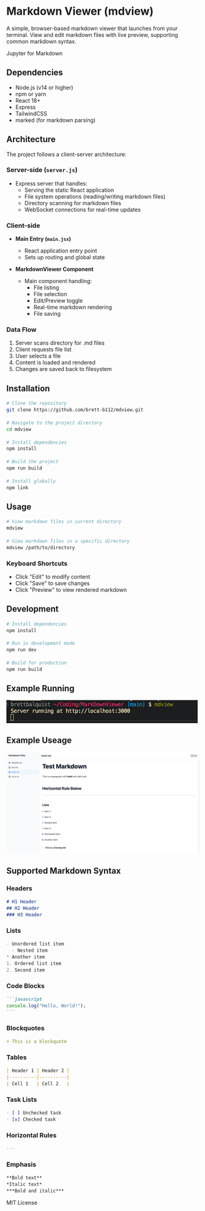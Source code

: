 # Markdown Viewer (mdview)

A simple, browser-based markdown viewer that launches from your terminal. View and edit markdown files with live preview, supporting common markdown syntax.

Jupyter for Markdown 


## Dependencies

- Node.js (v14 or higher)
- npm or yarn
- React 18+
- Express
- TailwindCSS
- marked (for markdown parsing)

## Architecture

The project follows a client-server architecture:

### Server-side (`server.js`)
- Express server that handles:
  - Serving the static React application
  - File system operations (reading/writing markdown files)
  - Directory scanning for markdown files
  - WebSocket connections for real-time updates

### Client-side
- **Main Entry (`main.jsx`)**
  - React application entry point
  - Sets up routing and global state
  
- **MarkdownViewer Component**
  - Main component handling:
    - File listing
    - File selection
    - Edit/Preview toggle
    - Real-time markdown rendering
    - File saving

### Data Flow
1. Server scans directory for .md files
2. Client requests file list
3. User selects a file
4. Content is loaded and rendered
5. Changes are saved back to filesystem

## Installation

```bash
# Clone the repository
git clone https://github.com/brett-b112/mdview.git

# Navigate to the project directory
cd mdview

# Install dependencies
npm install

# Build the project
npm run build

# Install globally
npm link
```

## Usage

```bash
# View markdown files in current directory
mdview

# View markdown files in a specific directory
mdview /path/to/directory
```

### Keyboard Shortcuts

- Click "Edit" to modify content
- Click "Save" to save changes
- Click "Preview" to view rendered markdown

## Development

```bash
# Install dependencies
npm install

# Run in development mode
npm run dev

# Build for production
npm run build
```

## Example Running
![Example viewing of files](ExampleRun.png)

## Example Useage
![Example viewing of files](Example.png)

## Supported Markdown Syntax

### Headers

```markdown
# H1 Header
## H2 Header
### H3 Header
```

### Lists

```markdown
- Unordered list item
  - Nested item
* Another item
1. Ordered list item
2. Second item
```

### Code Blocks

````markdown
```javascript
console.log("Hello, World!");
```
````

### Blockquotes

```markdown
> This is a blockquote
```

### Tables

```markdown
| Header 1 | Header 2 |
|----------|----------|
| Cell 1   | Cell 2   |
```

### Task Lists

```markdown
- [ ] Unchecked task
- [x] Checked task
```

### Horizontal Rules

```markdown
---
```

### Emphasis

```markdown
**Bold text**
*Italic text*
***Bold and italic***
```

MIT License
